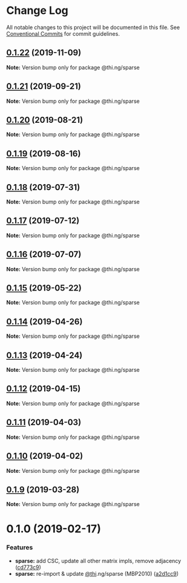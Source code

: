 # Change Log

All notable changes to this project will be documented in this file.
See [Conventional Commits](https://conventionalcommits.org) for commit guidelines.

## [0.1.22](https://github.com/thi-ng/umbrella/compare/@thi.ng/sparse@0.1.21...@thi.ng/sparse@0.1.22) (2019-11-09)

**Note:** Version bump only for package @thi.ng/sparse





## [0.1.21](https://github.com/thi-ng/umbrella/compare/@thi.ng/sparse@0.1.20...@thi.ng/sparse@0.1.21) (2019-09-21)

**Note:** Version bump only for package @thi.ng/sparse





## [0.1.20](https://github.com/thi-ng/umbrella/compare/@thi.ng/sparse@0.1.19...@thi.ng/sparse@0.1.20) (2019-08-21)

**Note:** Version bump only for package @thi.ng/sparse





## [0.1.19](https://github.com/thi-ng/umbrella/compare/@thi.ng/sparse@0.1.18...@thi.ng/sparse@0.1.19) (2019-08-16)

**Note:** Version bump only for package @thi.ng/sparse





## [0.1.18](https://github.com/thi-ng/umbrella/compare/@thi.ng/sparse@0.1.17...@thi.ng/sparse@0.1.18) (2019-07-31)

**Note:** Version bump only for package @thi.ng/sparse





## [0.1.17](https://github.com/thi-ng/umbrella/compare/@thi.ng/sparse@0.1.16...@thi.ng/sparse@0.1.17) (2019-07-12)

**Note:** Version bump only for package @thi.ng/sparse





## [0.1.16](https://github.com/thi-ng/umbrella/compare/@thi.ng/sparse@0.1.15...@thi.ng/sparse@0.1.16) (2019-07-07)

**Note:** Version bump only for package @thi.ng/sparse





## [0.1.15](https://github.com/thi-ng/umbrella/compare/@thi.ng/sparse@0.1.14...@thi.ng/sparse@0.1.15) (2019-05-22)

**Note:** Version bump only for package @thi.ng/sparse





## [0.1.14](https://github.com/thi-ng/umbrella/compare/@thi.ng/sparse@0.1.13...@thi.ng/sparse@0.1.14) (2019-04-26)

**Note:** Version bump only for package @thi.ng/sparse





## [0.1.13](https://github.com/thi-ng/umbrella/compare/@thi.ng/sparse@0.1.12...@thi.ng/sparse@0.1.13) (2019-04-24)

**Note:** Version bump only for package @thi.ng/sparse





## [0.1.12](https://github.com/thi-ng/umbrella/compare/@thi.ng/sparse@0.1.11...@thi.ng/sparse@0.1.12) (2019-04-15)

**Note:** Version bump only for package @thi.ng/sparse





## [0.1.11](https://github.com/thi-ng/umbrella/compare/@thi.ng/sparse@0.1.10...@thi.ng/sparse@0.1.11) (2019-04-03)

**Note:** Version bump only for package @thi.ng/sparse





## [0.1.10](https://github.com/thi-ng/umbrella/compare/@thi.ng/sparse@0.1.9...@thi.ng/sparse@0.1.10) (2019-04-02)

**Note:** Version bump only for package @thi.ng/sparse





## [0.1.9](https://github.com/thi-ng/umbrella/compare/@thi.ng/sparse@0.1.8...@thi.ng/sparse@0.1.9) (2019-03-28)

**Note:** Version bump only for package @thi.ng/sparse







# 0.1.0 (2019-02-17)


### Features

* **sparse:** add CSC, update all other matrix impls, remove adjacency ([cd773c9](https://github.com/thi-ng/umbrella/commit/cd773c9))
* **sparse:** re-import & update [@thi](https://github.com/thi).ng/sparse (MBP2010) ([a2d1cc9](https://github.com/thi-ng/umbrella/commit/a2d1cc9))
